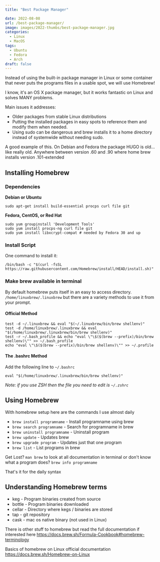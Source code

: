 ```yaml
---
title: "Best Package Manager"

date: 2022-08-08
url: /best-package-manager/
image: images/2022-thumbs/best-package-manager.jpg
categories:
  - Linux
  - MacOS
tags:
  - Ubuntu
  - Fedora
  - Arch
draft: false
---
```

Instead of using the built-in package manager in Linux or some container that never puts the programs files in a usable spot, we will use Homebrew!
<!--more-->
I know, it's an OS X package manager, but it works fantastic on Linux and solves MANY problems. 

Main issues it addresses: 

 - Older packages from stable Linux distributions 
 - Putting the installed packages in easy spots to reference them and modify them when needed. 
 - Using sudo can be dangerous and brew installs it to a home directory instead of systemwide without needing sudo.

A good example of this. On Debian and Fedora the package HUGO is old... like really old. Anywhere between version .60 and .90 where home brew installs version .101-extended

## Installing Homebrew

### Dependencies
**Debian or Ubuntu**
```
sudo apt-get install build-essential procps curl file git
```
    
**Fedora, CentOS, or Red Hat**
```
sudo yum groupinstall 'Development Tools'
sudo yum install procps-ng curl file git
sudo yum install libxcrypt-compat # needed by Fedora 30 and up
```

### Install Script
One command to install it:

```
/bin/bash -c "$(curl -fsSL https://raw.githubusercontent.com/Homebrew/install/HEAD/install.sh)"
```

### Make brew available in terminal
By default homebrew puts itself in an easy to access directory. `/home/linuxbrew/.linuxbrew` but there are a variety methods to use it from your prompt. 

#### Official Method
```
test -d ~/.linuxbrew && eval "$(~/.linuxbrew/bin/brew shellenv)"
test -d /home/linuxbrew/.linuxbrew && eval "$(/home/linuxbrew/.linuxbrew/bin/brew shellenv)"
test -r ~/.bash_profile && echo "eval \"\$($(brew --prefix)/bin/brew shellenv)\"" >> ~/.bash_profile
echo "eval \"\$($(brew --prefix)/bin/brew shellenv)\"" >> ~/.profile
```

#### The .bashrc Method
Add the following line to `~/.bashrc`

```
eval "$(/home/linuxbrew/.linuxbrew/bin/brew shellenv)"
```

_Note: if you use ZSH then the file you need to edit is `~/.zshrc`_

## Using Homebrew
With homebrew setup here are the commands I use almost daily

- `brew install programname` - Install programname using brew
- `brew search programname` - Search for programname in brew
- `brew uninstall programname` - Uninstall program
- `brew update` - Updates brew
- `brew upgrade program` - Updates just that one program
- `brew list` - List programs in brew

Get Lost? `man brew` to look at all documentation in terminal or don't know what a program does? `brew info programname` 

That's it for the daily syntax

## Understanding Homebrew terms

- keg - Program binaries created from source
- bottle - Program binaries downloaded
- cellar - Directory where kegs / binaries are stored
- tap - git repository
- cask - mac os native binary (not used in Linux)

There is other stuff to homebrew but read the full documentation if interested here <https://docs.brew.sh/Formula-Cookbook#homebrew-terminology>

Basics of homebrew on Linux official documentation <https://docs.brew.sh/Homebrew-on-Linux>
